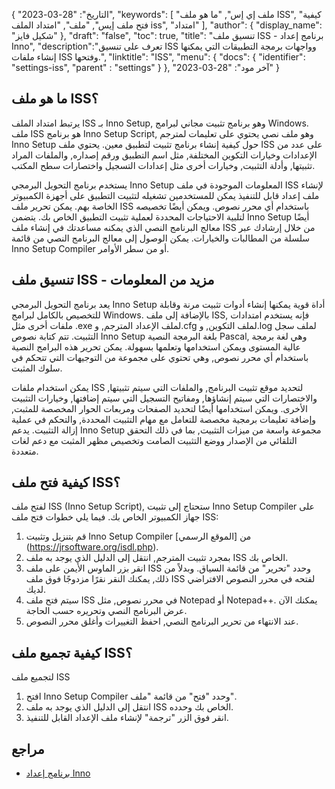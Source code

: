 {
"التاريخ": "28-03-2023",
  "keywords": [
"ملف إي إس",
"ما هو ملف ISS",
"كيفية فتح ملف إيس",
"ملف",
"امتداد الملف iss",
"امتداد"
],
  "author": {
"display_name": "شكيل فايز"
},
"draft": "false",
"toc": true,
"title": "تنسيق ملف ISS - برنامج إعداد Inno",
  "description":"تعرف على تنسيق ISS وواجهات برمجة التطبيقات التي يمكنها إنشاء ملفات ISS وفتحها.",
"linktitle": "ISS",
  "menu": {
    "docs": {
      "identifier": "settings-iss",
"parent" : "settings"
}
},
"آخر مود": "28-03-2023"
}

## ما هو ملف ISS؟

يرتبط امتداد الملف ISS بـ Inno Setup, وهو برنامج تثبيت مجاني لبرامج Windows. ملف ISS هو برنامج Inno Setup Script, وهو ملف نصي يحتوي على تعليمات لمترجم Inno Setup حول كيفية إنشاء برنامج تثبيت لتطبيق معين. يحتوي ملف ISS على عدد من الإعدادات وخيارات التكوين المختلفة, مثل اسم التطبيق ورقم إصداره, والملفات المراد تثبيتها, وأدلة التثبيت, وخيارات أخرى مثل إعدادات التسجيل واختصارات سطح المكتب.

يستخدم برنامج التحويل البرمجي Inno Setup المعلومات الموجودة في ملف ISS لإنشاء ملف إعداد قابل للتنفيذ يمكن للمستخدمين تشغيله لتثبيت التطبيق على أجهزة الكمبيوتر الخاصة بهم. يمكن تحرير ملف ISS باستخدام أي محرر نصوص. ويمكن أيضًا تخصيصه لتلبية الاحتياجات المحددة لعملية تثبيت التطبيق الخاص بك. يتضمن Inno Setup أيضًا معالج البرنامج النصي الذي يمكنه مساعدتك في إنشاء ملف ISS من خلال إرشادك عبر سلسلة من المطالبات والخيارات. يمكن الوصول إلى معالج البرنامج النصي من قائمة Inno Setup Compiler أو من سطر الأوامر.

## تنسيق ملف ISS - مزيد من المعلومات

يعد برنامج التحويل البرمجي Inno Setup أداة قوية يمكنها إنشاء أدوات تثبيت مرنة وقابلة للتخصيص بالكامل لبرامج Windows. بالإضافة إلى ملف ISS, فإنه يستخدم امتدادات ملفات أخرى مثل .exe لملف الإعداد المترجم, و.cfg لملف التكوين, و.log لملف سجل التثبيت. تتم كتابة نصوص Inno Setup بلغة البرمجة النصية Pascal, وهي لغة برمجة عالية المستوى ويمكن استخدامها وتعلمها بسهولة. يمكن تحرير هذه البرامج النصية باستخدام أي محرر نصوص, وهي تحتوي على مجموعة من التوجيهات التي تتحكم في سلوك المثبت.

يمكن استخدام ملفات ISS لتحديد موقع تثبيت البرنامج, والملفات التي سيتم تثبيتها, والاختصارات التي سيتم إنشاؤها, ومفاتيح التسجيل التي سيتم إضافتها, وخيارات التثبيت الأخرى. ويمكن استخدامها أيضًا لتحديد الصفحات ومربعات الحوار المخصصة للمثبت, وإضافة تعليمات برمجية مخصصة للتعامل مع مهام التثبيت المحددة, والتحكم في عملية إزالة التثبيت. يدعم Inno Setup مجموعة واسعة من ميزات التثبيت, بما في ذلك التحقق التلقائي من الإصدار ووضع التثبيت الصامت وتخصيص مظهر المثبت مع دعم لغات متعددة.

## كيفية فتح ملف ISS؟

لفتح ملف ISS (Inno Setup Script), ستحتاج إلى تثبيت Inno Setup Compiler على جهاز الكمبيوتر الخاص بك. فيما يلي خطوات فتح ملف ISS:

1. قم بتنزيل وتثبيت Inno Setup Compiler من [الموقع الرسمي] (https://jrsoftware.org/isdl.php).
2. بمجرد تثبيت المترجم, انتقل إلى الدليل الذي يوجد به ملف ISS الخاص بك.
3. انقر بزر الماوس الأيمن على ملف ISS وحدد "تحرير" من قائمة السياق. وبدلاً من ذلك, يمكنك النقر نقرًا مزدوجًا فوق ملف ISS لفتحه في محرر النصوص الافتراضي لديك.
4. سيتم فتح ملف ISS في محرر نصوص, مثل Notepad أو Notepad++. يمكنك الآن عرض البرنامج النصي وتحريره حسب الحاجة.
5. عند الانتهاء من تحرير البرنامج النصي, احفظ التغييرات وأغلق محرر النصوص.

## كيفية تجميع ملف ISS؟

لتجميع ملف ISS

1. افتح Inno Setup Compiler وحدد "فتح" من قائمة "ملف".
2. انتقل إلى الدليل الذي يوجد به ملف ISS الخاص بك وحدده.
3. انقر فوق الزر "ترجمة" لإنشاء ملف الإعداد القابل للتنفيذ.

## مراجع
* [برنامج إعداد Inno](https://jrsoftware.org/isdl.php)

